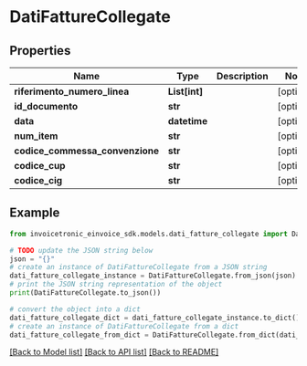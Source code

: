# DatiFattureCollegate


## Properties

Name | Type | Description | Notes
------------ | ------------- | ------------- | -------------
**riferimento_numero_linea** | **List[int]** |  | [optional] 
**id_documento** | **str** |  | [optional] 
**data** | **datetime** |  | [optional] 
**num_item** | **str** |  | [optional] 
**codice_commessa_convenzione** | **str** |  | [optional] 
**codice_cup** | **str** |  | [optional] 
**codice_cig** | **str** |  | [optional] 

## Example

```python
from invoicetronic_einvoice_sdk.models.dati_fatture_collegate import DatiFattureCollegate

# TODO update the JSON string below
json = "{}"
# create an instance of DatiFattureCollegate from a JSON string
dati_fatture_collegate_instance = DatiFattureCollegate.from_json(json)
# print the JSON string representation of the object
print(DatiFattureCollegate.to_json())

# convert the object into a dict
dati_fatture_collegate_dict = dati_fatture_collegate_instance.to_dict()
# create an instance of DatiFattureCollegate from a dict
dati_fatture_collegate_from_dict = DatiFattureCollegate.from_dict(dati_fatture_collegate_dict)
```
[[Back to Model list]](../README.md#documentation-for-models) [[Back to API list]](../README.md#documentation-for-api-endpoints) [[Back to README]](../README.md)



